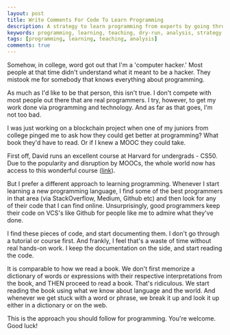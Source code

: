 ```yaml
---
layout: post
title: Write Comments For Code To Learn Programming
description: A strategy to learn programming from experts by going through their code, and writing comments to explain everything.
keywords: programming, learning, teaching, dry-run, analysis, strategy
tags: [programming, learning, teaching, analysis]
comments: true
---
```


Somehow, in college, word got out that I'm a 'computer hacker.' Most people at that time didn't understand what it meant to be a hacker. They mistook me for somebody that knows everything about programming.

As much as I'd like to be that person, this isn't true. I don't compete with most people out there that are real programmers. I try, however, to get my work done via programming and technology. And as far as that goes, I'm not too bad.

I was just working on a blockchain project when one of my juniors from college pinged me to ask how they could get better at programming? What book they'd have to read. Or if I knew a MOOC they could take.

First off, David runs an excellent course at Harvard for undergrads - CS50. Due to the popularity and disruption by MOOCs, the whole world now has access to this wonderful course ([link](https://cs50.harvard.edu/)).

But I prefer a different approach to learning programming. Whenever I start learning a new programming language, I find some of the best programmers in that area (via StackOverflow, Medium, Github etc) and then look for any of their code that I can find online. Unsurprisingly, good programmers keep their code on VCS's like Github for people like me to admire what they've done.

I find these pieces of code, and start documenting them. I don't go through a tutorial or course first. And frankly, I feel that's a waste of time without real hands-on work. I keep the documentation on the side, and start reading the code.

It is comparable to how we read a book. We don't first memorize a dictionary of words or expressions with their respective interpretations from the book, and THEN proceed to read a book. That's ridiculous. We start reading the book using what we know about language and the world. And whenever we get stuck with a word or phrase, we break it up and look it up either in a dictionary or on the web.

This is the approach you should follow for programming. You're welcome. Good luck!